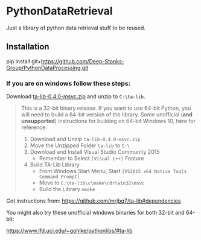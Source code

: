 # PythonDataRetrieval
Just a library of python data retrieval stuff to be reused.

## Installation
 pip install git+https://github.com/Deep-Stonks-Group/PythonDataProcessing.git 

### If you are on windows follow these steps:

Download [ta-lib-0.4.0-msvc.zip](http://prdownloads.sourceforge.net/ta-lib/ta-lib-0.4.0-msvc.zip)
and unzip to ``C:\ta-lib``.

> This is a 32-bit binary release.  If you want to use 64-bit Python, you will
> need to build a 64-bit version of the library. Some unofficial (**and
> unsupported**) instructions for building on 64-bit Windows 10, here for
> reference:
>
> 1. Download and Unzip ``ta-lib-0.4.0-msvc.zip``
> 2. Move the Unzipped Folder ``ta-lib`` to ``C:\``
> 3. Download and Install Visual Studio Community 2015
>    * Remember to Select ``[Visual C++]`` Feature
> 4. Build TA-Lib Library
>    * From Windows Start Menu, Start ``[VS2015 x64 Native Tools Command
>      Prompt]``
>    * Move to ``C:\ta-lib\c\make\cdr\win32\msvc``
>    * Build the Library ``nmake``

Got instructions from: https://github.com/mrjbq7/ta-lib#dependencies

You might also try these unofficial windows binaries for both 32-bit and
64-bit:

https://www.lfd.uci.edu/~gohlke/pythonlibs/#ta-lib
